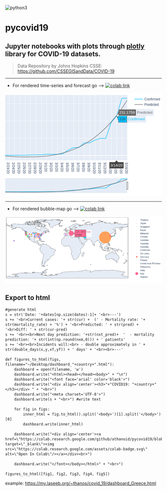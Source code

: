 ![python3](https://img.shields.io/badge/Python-3.7-blue)
# pycovid19

## Jupyter notebooks with plots through [plotly](https://plot.ly/python/) library for COVID-19 datasets.

> Data Repository by Johns Hopkins CSSE:   
> https://github.com/CSSEGISandData/COVID-19

---

 - For rendered time-series and forecast go  --> [![colab link](https://camo.githubusercontent.com/52feade06f2fecbf006889a904d221e6a730c194/68747470733a2f2f636f6c61622e72657365617263682e676f6f676c652e636f6d2f6173736574732f636f6c61622d62616467652e737667)](https://colab.research.google.com/github/athanoid/pycovid19/blob/master/covid19_reg.ipynb)

[![enter image description here](https://raw.githubusercontent.com/athanoid/pycovid19/master/fig/fig1_1.png)](https://colab.research.google.com/github/athanoid/pycovid19/blob/master/covid19_reg.ipynb)

---

- For rendered bubble-map go --> [![colab link](https://camo.githubusercontent.com/52feade06f2fecbf006889a904d221e6a730c194/68747470733a2f2f636f6c61622e72657365617263682e676f6f676c652e636f6d2f6173736574732f636f6c61622d62616467652e737667)](https://colab.research.google.com/github/athanoid/pycovid19/blob/master/covid19_bubblemap.ipynb)

[![enter image description here](https://raw.githubusercontent.com/athanoid/pycovid19/master/fig/fig4_1.png)](https://colab.research.google.com/github/athanoid/pycovid19/blob/master/covid19_bubblemap.ipynb)


## Export to html

    #generate html
    s = str('Date: '+dates[np.size(dates)-1]+ '<br>---')
    s += '<br>Current cases: '+ str(cur) +  (' - Mortality rate: '+ str(mortality_rate) + '%') + '<br>Predicted: ' + str(pred) + '<br>Diff: ' + str(cur-pred)
    s += '<br><br>Next day prediction: '+str(nxt_pred)+  '  - mortality prediction: '+ str(int(np.round(nxm,0))) + ' patients'
    s += '<br><br>Incidents will:<br> - double approximately in ' + str(double_days(x,y,xf,yf)) + ' days' + '<br><br>---'
            
    def figures_to_html(figs, filename="~/Desktop/dashboard_"+country+".html"):
        dashboard = open(filename, 'w')
        dashboard.write("<html><head></head><body>" + "\n")
        dashboard.write("<font face='arial' color='black'>")
        dashboard.write("<div align='center'><h3>"+"COVID19: "+country+"</h3></div> " + "<br>")
        dashboard.write("<meta charset='UTF-8'>")    
        dashboard.write(s + "<br>") #write text
    
        for fig in figs:
            inner_html = fig.to_html().split('<body>')[1].split('</body>')[0]
            dashboard.write(inner_html)
          
        dashboard.write("<div align='center'><a href=\"https://colab.research.google.com/github/athanoid/pycovid19/blob/master/covid19_reg.ipynb\" target=\"_blank\"><img src=\"https://colab.research.google.com/assets/colab-badge.svg\" alt=\"Open In Colab\"/></a></div><br>")    
        
        dashboard.write("</font></body></html>" + "<br>")
            
    figures_to_html([fig1, fig2, fig3, fig4, fig5])

example: https://my.laseeb.org/~thanos/covid_19/dashboard_Greece.html
